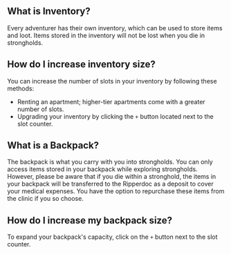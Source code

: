 ## What is Inventory?
Every adventurer has their own inventory, which can be used to store items and loot. Items stored in the inventory will not be lost when you die in strongholds.

## How do I increase inventory size?
You can increase the number of slots in your inventory by following these methods:

- Renting an apartment; higher-tier apartments come with a greater number of slots.
- Upgrading your inventory by clicking the `+` button located next to the slot counter.
## What is a Backpack?
The backpack is what you carry with you into strongholds. You can only access items stored in your backpack while exploring strongholds. However, please be aware that if you die within a stronghold, the items in your backpack will be transferred to the Ripperdoc as a deposit to cover your medical expenses. You have the option to repurchase these items from the clinic if you so choose.

## How do I increase my backpack size?
To expand your backpack's capacity, click on the `+` button next to the slot counter.